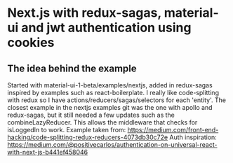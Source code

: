 # Next.js with redux-sagas, material-ui and jwt authentication using cookies

## The idea behind the example

Started with material-ui-1-beta/examples/nextjs, added in redux-sagas inspired by examples such as react-boilerplate.
I really like code-splitting with redux so I have actions/reducers/sagas/selectors for each 'entity'.
The closest example in the nextjs examples git was the one with apollo and redux-sagas, but it still needed a few updates such as the combineLazyReducer. This allows the middleware that checks for isLoggedIn to work.
Example taken from: https://medium.com/front-end-hacking/code-splitting-redux-reducers-4073db30c72e
Auth inspiration: https://medium.com/@positivecarlos/authentication-on-universal-react-with-next-js-b441ef458046
